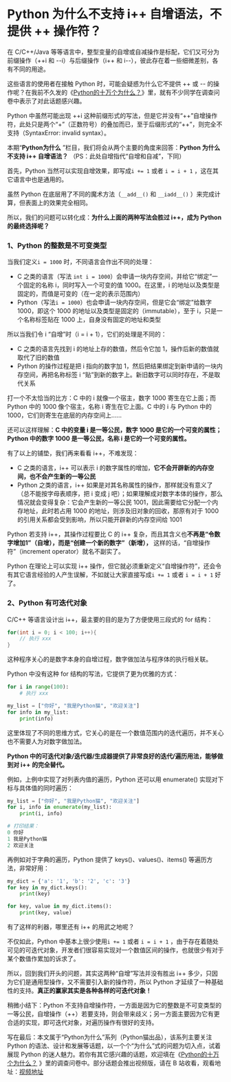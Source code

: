 # Python 为什么不支持 i++ 自增语法，不提供 ++ 操作符？

在 C/C++/Java 等等语言中，整型变量的自增或自减操作是标配，它们又可分为前缀操作（++i 和 --i）与后缀操作（i++ 和 i--），彼此存在着一些细微差别，各有不同的用途。

这些语言的使用者在接触 Python 时，可能会疑惑为什么它不提供 ++ 或 -- 的操作呢？在我前不久发的《[Python的十万个为什么？](https://mp.weixin.qq.com/s/jobdpO7BWWON0ruLNpn31Q)》里，就有不少同学在调查问卷中表示了对此话题感兴趣。

Python 中虽然可能出现 ++i 这种前缀形式的写法，但是它并没有“++”自增操作符，此处只是两个“+”（正数符号）的叠加而已，至于后缀形式的“++”，则完全不支持（SyntaxError: invalid syntax）。

本期“**Python为什么** ”栏目，我们将会从两个主要的角度来回答：**Python 为什么不支持 i++ 自增语法？** （PS：此处自增指代“自增和自减”，下同）

首先，Python 当然可以实现自增效果，即写成`i += 1` 或者 `i = i + 1` ，这在其它语言中也是通用的。

虽然 Python 在底层用了不同的魔术方法（`__add__()` 和 `__iadd__()` ）来完成计算，但表面上的效果完全相同。

所以，我们的问题可以转化成：**为什么上面的两种写法会胜过 i++，成为 Python 的最终选择呢？** 

### 1、Python 的整数是不可变类型

当我们定义`i = 1000` 时，不同语言会作出不同的处理：

- C 之类的语言（写法 `int i = 1000`）会申请一块内存空间，并给它“绑定”一个固定的名称 i，同时写入一个可变的值 1000。在这里，i 的地址以及类型是固定的，而值是可变的（在一定的表示范围内）
- Python（写法`i = 1000`）也会申请一块内存空间，但是它会“绑定”给数字 1000，即这个 1000 的地址以及类型是固定的（immutable），至于 i，只是一个名称标签贴在 1000 上，自身没有固定的地址和类型

所以当我们令 i “自增”时（i = i + 1），它们的处理是不同的：

- C 之类的语言先找到 i 的地址上存的数值，然后令它加 1，操作后新的数值就取代了旧的数值
- Python 的操作过程是把 i 指向的数字加 1，然后把结果绑定到新申请的一块内存空间，再把名称标签 i “贴”到新的数字上。新旧数字可以同时存在，不是取代关系


打一个不太恰当的比方：C 中的 i 就像一个宿主，数字 1000 寄生在它上面；而 Python 中的 1000 像个宿主，名称 i 寄生在它上面。C 中的 i 与 Python 中的 1000，它们则寄生在底层的内存空间上……

还可以这样理解：**C 中的变量 i 是一等公民，数字 1000 是它的一个可变的属性；Python 中的数字 1000 是一等公民，名称 i 是它的一个可变的属性。**  

有了以上的铺垫，我们再来看看 i++，不难发现：

- C 之类的语言，i++ 可以表示 i 的数字属性的增加，**它不会开辟新的内存空间，也不会产生新的一等公民** 
- Python 之类的语言，i++ 如果是对其名称属性的操作，那样就没有意义了（总不能按字母表顺序，把 i 变成 j 吧）；如果理解成对数字本体的操作，那么情况就会变得复杂：它会产生新的一等公民 1001，因此需要给它分配一个内存地址，此时若占用 1000 的地址，则涉及旧对象的回收，那原有对于 1000 的引用关系都会受到影响，所以只能开辟新的内存空间给 1001

Python 若支持 i++，其操作过程要比 C 的 i++ 复杂，而且其含义也**不再是“令数字增加1”（自增），而是“创建一个新的数字”（新增），** 这样的话，“自增操作符”（increment operator）就名不副实了。

Python 在理论上可以实现 i++ 操作，但它就必须重新定义“自增操作符”，还会令有其它语言经验的人产生误解，不如就让大家直接写成`i += 1` 或者 `i = i + 1` 好了。

### 2、Python 有可迭代对象

C/C++ 等语言设计出 i++，最主要的目的是为了方便使用三段式的 for 结构：

```c
for(int i = 0; i < 100; i++){
    // 执行 xxx
}
```

这种程序关心的是数字本身的自增过程，数字做加法与程序体的执行相关联。

Python 中没有这种 for 结构的写法，它提供了更为优雅的方式：

```python
for i in range(100):
    # 执行 xxx

my_list = ["你好", "我是Python猫", "欢迎关注"]
for info in my_list:
    print(info)
```

这里体现了不同的思维方式，它关心的是在一个数值范围内的迭代遍历，并不关心也不需要人为对数字做加法。

**Python 中的可迭代对象/迭代器/生成器提供了非常良好的迭代/遍历用法，能够做到对 i++ 的完全替代。** 

例如，上例中实现了对列表内值的遍历，Python 还可以用 enumerate() 实现对下标与具体值的同时遍历：

```python
my_list = ["你好", "我是Python猫", "欢迎关注"]
for i, info in enumerate(my_list):
    print(i, info)

# 打印结果：
0 你好
1 我是Python猫
2 欢迎关注
```

再例如对于字典的遍历，Python 提供了 keys()、values()、items() 等遍历方法，非常好用：

```python
my_dict = {'a': '1', 'b': '2', 'c': '3'}
for key in my_dict.keys():
    print(key)

for key, value in my_dict.items():
    print(key, value)
```

有了这样的利器，哪里还有 i++ 的用武之地呢？

不仅如此，Python 中基本上很少使用`i += 1` 或者 `i = i + 1` ，由于存在着随处可见的可迭代对象，开发者们很容易实现对一个数值区间的操作，也就很少有对于某个数值作累加的诉求了。

所以，回到我们开头的问题，其实这两种“自增”写法并没有胜出 i++ 多少，只因为它们是通用型操作，又不需要引入新的操作符，所以 Python 才延续了一种基础性的支持。**真正的赢家其实是各种各样的可迭代对象！** 

稍微小结下：Python 不支持自增操作符，一方面是因为它的整数是不可变类型的一等公民，自增操作（++）若要支持，则会带来歧义；另一方面主要因为它有更合适的实现，即可迭代对象，对遍历操作有很好的支持。



写在最后：本文属于“Python为什么”系列（Python猫出品），该系列主要关注 Python 的语法、设计和发展等话题，以一个个“为什么”式的问题为切入点，试着展现 Python 的迷人魅力。若你有其它感兴趣的话题，欢迎填在《[Python的十万个为什么？](https://mp.weixin.qq.com/s/jobdpO7BWWON0ruLNpn31Q) 》里的调查问卷中。部分话题会推出视频版，请在 B 站收看，观看地址：[视频地址](https://space.bilibili.com/97566624/video) 

